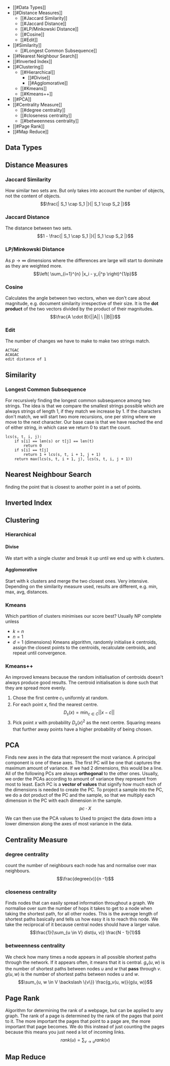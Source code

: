 -   [[#Data Types]]
-   [[#Distance Measures]]
    -  [[#Jaccard Similarity]]
    - [[#Jaccard Distance]]
    -  [[#LP/Minkowski Distance]]
    -  [[#Cosine]]
    -  [[#Edit]]
-   [[#Similarity]]
	- [[#Longest Common Subsequence]]
-   [[#Nearest Neighbour Search]]
-   [[#Inverted Index]]
-   [[#Clustering]]
    -   [[#Hierarchical]]
	    - [[#Divise]]
	    - [[#Agglomorative]]
    -   [[#Kmeans]]
    - [[#Kmeans++]]
-   [[#PCA]]
-   [[#Centrality Measure]]
	- [[#degree centrality]]
	- [[#closeness centrality]]
	- [[#betweenness centrality]]
-   [[#Page Rank]]
-   [[#Map Reduce]]


## Data Types


## Distance Measures

### Jaccard Similarity
How similar two sets are. But only takes into account the number of objects, not the content of objects. $$\frac{| S_1 \cap S_1 |}{| S_1 \cup S_2 |}$$
### Jaccard Distance 
The distance between two sets. $$1 - \frac{| S_1 \cap S_1 |}{| S_1 \cup S_2 |}$$
### LP/Minkowski Distance
As $p \to \infty$ dimensions where the differences are large will start to dominate as they are weighted more. $$\left( \sum_{i=1}^{n} |x_i - y_i|^p \right)^{1/p}$$
### Cosine
Calculates the angle between two vectors, when we don't care about magnitude, e.g. document similarity irrespective of their size. It is the **dot product** of the two vectors divided by the product of their magnitudes. $$\frac{A \cdot B}{||A|| \ ||B||}$$
### Edit
The number of changes we have to make to make two strings match.
```
ACTGAC
ACAGAC
edit distance of 1
```


## Similarity

### Longest Common Subsequence
For recursively finding the longest common subsequence among two strings. The idea is that we compare the smallest strings possible which are always strings of length 1, if they match we increase by 1. If the characters don't match, we will start two more recursions, one per string where we move to the next character. Our base case is that we have reached the end of either string, in which case we return 0 to start the count.  
```
lcs(s, t, i, j):
	if s[i] == len(s) or t[j] == len(t)
		return 0
	if s[i] == t[j]
		return 1 + lcs(s, t, i + 1, j + 1)
	return max(lcs(s, t, i + 1, j), lcs(s, t, i, j + 1)) 
```
## Nearest Neighbour Search
finding the point that is closest to another point in a set of points.

## Inverted Index

## Clustering

### Hierarchical

#### Divise
We start with a single cluster and break it up until we end up with k clusters.

#### Agglomorative
Start with k clusters and merge the two closest ones. Very intensive.
Depending on the similarity measure used, results are different, e.g. min, max, avg, distances.

### Kmeans 
Which partition of clusters minimises our score best? Usually NP complete unless
- $k = n$
- $n = 1$
- $d = 1$ (dimensions)
Kmeans algorithm, randomly initialise $k$ centroids, assign the closest points to the centroids, recalculate centroids, and repeat until convergence.

### Kmeans++
An improved kmeans because the random initialisation of centroids doesn't always produce good results. The centroid initialisation is done such that they are spread more evenly. 
1. Chose the first centre $c_1$ uniformly at random.
2. For each point $x$, find the nearest centre. $$D_s(x) = \min_{c \in C} || x - c ||$$
3. Pick point $x$ with probability $D_s(x)^2$ as the next centre. Squaring means that further away points have a higher probability of being chosen. 

## PCA
Finds new axes in the data that represent the most variance. A principal component is one of these axes. The first PC will be one that captures the maximum amount of variance. If we had 2 dimensions, this would be a line. All of the following PCs are always **orthogonal** to the other ones. Usually, we order the PCAs according to amount of variance they represent from most to least. Each PC is a **vector of values** that signify how much each of the dimensions is needed to create the PC. To project a sample into the PC, we do a dot product of the PC and the sample, so that we multiply each dimension in the PC with each dimension in the sample. $$pc \cdot X$$

We can then use the PCA values to Used to project the data down into a lower dimension along the axes of most variance in the data.

## Centrality Measure

### degree centrality
count the number of neighbours each node has and normalise over max neighbours. $$\frac{degree(v)}{n -1}$$
### closeness centrality
Finds nodes that can easily spread information throughout a graph. We normalise over sum the number of hops it takes to get to a node when taking the shortest path, for all other nodes. This is the average length of shortest paths basically and tells us how easy it is to reach this node. We take the reciprocal of it because central nodes should have a larger value. $$\frac{1}{\sum_{u \in V} dist(u, v)} \frac{N - 1}{1}$$
### betweenness centrality
We check how many times a node appears in all possible shortest paths through the network. If it appears often, it means that it is central. $g_v(u, w)$ is the number of shortest paths between nodes $u$ and $w$ that **pass** through $v$. $g(u, w)$ is the number of shortest paths between nodes $u$ and $w$.  $$\sum_{u, w \in V \backslash \{v\}} \frac{g_v(u, w)}{g(u, w)}$$

## Page Rank

Algorithm for determining the rank of a webpage, but can be applied to any graph. The rank of a page is determined by the rank of the pages that point to it. The more important the pages that point to a page are, the more important that page becomes. We do this instead of just counting the pages because this means you just need a lot of incoming links.  $$rank(u) = \sum_{v \to u} rank(v)$$
  
## Map Reduce